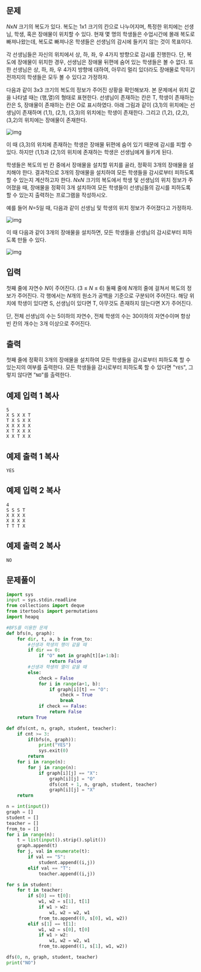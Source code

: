 ## 문제

*N*x*N* 크기의 복도가 있다. 복도는 1x1 크기의 칸으로 나누어지며, 특정한 위치에는 선생님, 학생, 혹은 장애물이 위치할 수 있다. 현재 몇 명의 학생들은 수업시간에 몰래 복도로 빠져나왔는데, 복도로 빠져나온 학생들은 선생님의 감시에 들키지 않는 것이 목표이다.

각 선생님들은 자신의 위치에서 상, 하, 좌, 우 4가지 방향으로 감시를 진행한다. 단, 복도에 장애물이 위치한 경우, 선생님은 장애물 뒤편에 숨어 있는 학생들은 볼 수 없다. 또한 선생님은 상, 하, 좌, 우 4가지 방향에 대하여, 아무리 멀리 있더라도 장애물로 막히기 전까지의 학생들은 모두 볼 수 있다고 가정하자.

다음과 같이 3x3 크기의 복도의 정보가 주어진 상황을 확인해보자. 본 문제에서 위치 값을 나타낼 때는 (행,열)의 형태로 표현한다. 선생님이 존재하는 칸은 T, 학생이 존재하는 칸은 S, 장애물이 존재하는 칸은 O로 표시하였다. 아래 그림과 같이 (3,1)의 위치에는 선생님이 존재하며 (1,1), (2,1), (3,3)의 위치에는 학생이 존재한다. 그리고 (1,2), (2,2), (3,2)의 위치에는 장애물이 존재한다. 

![img](https://upload.acmicpc.net/c513ebb1-7a89-42c1-8d69-63b66b5d7dca/-/preview/)

이 때 (3,3)의 위치에 존재하는 학생은 장애물 뒤편에 숨어 있기 때문에 감시를 피할 수 있다. 하지만 (1,1)과 (2,1)의 위치에 존재하는 학생은 선생님에게 들키게 된다.

학생들은 복도의 빈 칸 중에서 장애물을 설치할 위치를 골라, 정확히 3개의 장애물을 설치해야 한다. 결과적으로 3개의 장애물을 설치하여 모든 학생들을 감시로부터 피하도록 할 수 있는지 계산하고자 한다. *N*x*N* 크기의 복도에서 학생 및 선생님의 위치 정보가 주어졌을 때, 장애물을 정확히 3개 설치하여 모든 학생들이 선생님들의 감시를 피하도록 할 수 있는지 출력하는 프로그램을 작성하시오.

예를 들어 *N*=5일 때, 다음과 같이 선생님 및 학생의 위치 정보가 주어졌다고 가정하자.

![img](https://upload.acmicpc.net/1c939daa-993c-43e7-8cdc-579d65bef994/-/preview/)

이 때 다음과 같이 3개의 장애물을 설치하면, 모든 학생들을 선생님의 감시로부터 피하도록 만들 수 있다.

![img](https://upload.acmicpc.net/c752987a-3b50-4d94-8a8a-932d0e65dffe/-/preview/)

## 입력

첫째 줄에 자연수 *N*이 주어진다. (3 ≤ *N* ≤ 6) 둘째 줄에 *N*개의 줄에 걸쳐서 복도의 정보가 주어진다. 각 행에서는 *N*개의 원소가 공백을 기준으로 구분되어 주어진다. 해당 위치에 학생이 있다면 S, 선생님이 있다면 T, 아무것도 존재하지 않는다면 X가 주어진다.

단, 전체 선생님의 수는 5이하의 자연수, 전체 학생의 수는 30이하의 자연수이며 항상 빈 칸의 개수는 3개 이상으로 주어진다.

## 출력

첫째 줄에 정확히 3개의 장애물을 설치하여 모든 학생들을 감시로부터 피하도록 할 수 있는지의 여부를 출력한다. 모든 학생들을 감시로부터 피하도록 할 수 있다면 "`YES`", 그렇지 않다면 "`NO`"를 출력한다.

## 예제 입력 1 복사

```
5
X S X X T
T X S X X
X X X X X
X T X X X
X X T X X
```

## 예제 출력 1 복사

```
YES
```

## 예제 입력 2 복사

```
4
S S S T
X X X X
X X X X
T T T X
```

## 예제 출력 2 복사

```
NO
```

## 문제풀이


```python
import sys
input = sys.stdin.readline
from collections import deque
from itertools import permutations
import heapq

#BFS를 이용한 문제
def bfs(n, graph):
    for dir, t, a, b in from_to:
        #선생과 학생의 행이 같을 때
        if dir == 0:
            if "O" not in graph[t][a+1:b]:
                return False
        #선생과 학생의 열이 같을 때
        else:
            check = False
            for i in range(a+1, b):
                if graph[i][t] == "O":
                    check = True
                    break
            if check == False:
                return False
    return True

def dfs(cnt, n, graph, student, teacher):
    if cnt >= 3:
        if(bfs(n, graph)):
            print("YES")
            sys.exit(0)
        return
    for i in range(n):
        for j in range(n):
            if graph[i][j] == "X":
                graph[i][j] = "O"
                dfs(cnt + 1, n, graph, student, teacher)
                graph[i][j] = "X"
    return

n = int(input())
graph = []
student = []
teacher = []
from_to = []
for i in range(n):
    t = list(input().strip().split())
    graph.append(t)
    for j, val in enumerate(t):
        if val == "S":
            student.append((i,j))
        elif val == "T":
            teacher.append((i,j))

for s in student:
    for t in teacher:
        if s[0] == t[0]:
            w1, w2 = s[1], t[1]
            if w1 > w2:
                w1, w2 = w2, w1
            from_to.append((0, s[0], w1, w2))
        elif s[1] == t[1]:
            w1, w2 = s[0], t[0]
            if w1 > w2:
                w1, w2 = w2, w1
            from_to.append((1, s[1], w1, w2))

dfs(0, n, graph, student, teacher)
print("NO")
```
